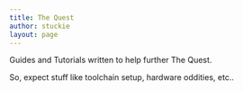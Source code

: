 ```yaml
---
title: The Quest
author: stuckie
layout: page
---
```

Guides and Tutorials written to help further The Quest.

So, expect stuff like toolchain setup, hardware oddities, etc..